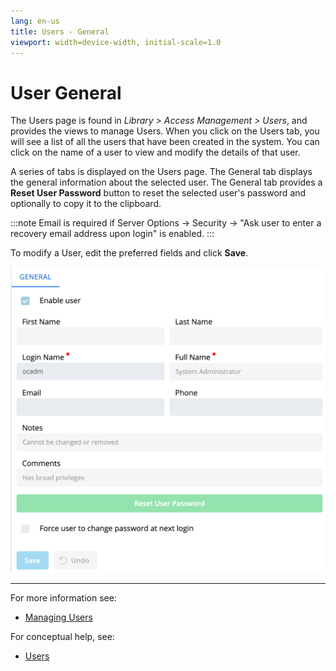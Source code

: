 ```yaml
---
lang: en-us
title: Users - General
viewport: width=device-width, initial-scale=1.0
---
```


# User General

The Users page is found in _Library > Access Management > Users_, and provides the views to manage Users. When you click on the Users tab, you will see a list of all the users that have been created in the system. You can click on the name of a user to view and modify the details of that user.

A series of tabs is displayed on the Users page. The General tab displays the general information about the selected user. The General tab provides a **Reset User Password** button to reset the selected user's password and optionally to copy it to the clipboard.

:::note
Email is required if Server Options -> Security -> "Ask user to enter a recovery email address upon login" is enabled.
:::

To modify a User, edit the preferred fields and click **Save**.

![User General](../../../../../../../Resources/Images/SM/Library/AccessManagement/users-general-tab.png "User General")

---

For more information see:

- [Managing Users](../Managing-Users.md)

For conceptual help, see:

- [Users](../../../../../../../administration/user-accounts.md)
